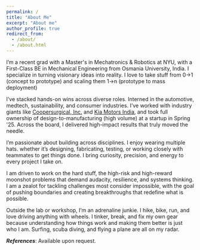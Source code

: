 ```yaml
---
permalink: /
title: "About Me"
excerpt: "About me"
author_profile: true
redirect_from: 
  - /about/
  - /about.html
---
```



I’m a recent grad with a Master's in Mechatronics & Robotics at NYU, with a First-Class BE in Mechanical Engineering from Osmania University, India. I specialize in turning visionary ideas into reality. I love to take stuff from 0→1 (concept to prototype) and scaling them 1→n (prototype to mass deployment) 

I’ve stacked hands-on wins across diverse roles. Interned in the automotive, medtech, sustainability, and consumer industries. I’ve worked with industry giants like [Coopersurgical, Inc.](https://www.coopersurgical.com/about-us/) and [Kia Motors India](https://www.kia.com/in/home.html), and took full ownership of design-to-manufacturing (high volume) at a startup in Spring '25. Across the board, I delivered high-impact results that truly moved the needle.

 I’m passionate about building across disciplines. I enjoy wearing multiple hats. whether it’s designing, fabricating, testing, or working closely with teammates to get things done. I bring curiosity, precision, and energy to every project I take on.

I am driven to work on the hard stuff, the high-risk and high-reward moonshot problems that demand audacity, resilience, and systems thinking. I am a zealot for tackling challenges most consider impossible, with the goal of pushing boundaries and creating breakthroughs that redefine what is possible.

Outside the lab or workshop, I’m an adrenaline junkie. I hike, bike, run, and love driving anything with wheels. I tinker, break, and fix my own gear because understanding how things work and making them better is just who I am. Surfing, scuba diving, and flying a plane are all on my radar. 

***References***: Available upon request.
